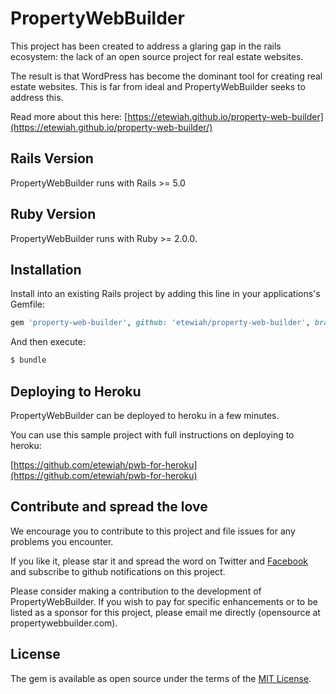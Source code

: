 # PropertyWebBuilder

This project has been created to address a glaring gap in the rails ecosystem: the lack of an open source project for real estate websites.  

The result is that WordPress has become the dominant tool for creating real estate websites.  This is far from ideal and PropertyWebBuilder seeks to address this.

Read more about this here: [https://etewiah.github.io/property-web-builder](https://etewiah.github.io/property-web-builder/)

## Rails Version

PropertyWebBuilder runs with Rails >= 5.0

## Ruby Version

PropertyWebBuilder runs with Ruby >= 2.0.0.


## Installation

Install into an existing Rails project by adding this line in your applications's Gemfile:

```ruby
gem 'property-web-builder', github: 'etewiah/property-web-builder', branch: 'master'
```

And then execute:
```bash
$ bundle
```

## Deploying to Heroku

PropertyWebBuilder can be deployed to heroku in a few minutes.

You can use this sample project with full instructions on deploying to heroku:

[https://github.com/etewiah/pwb-for-heroku](https://github.com/etewiah/pwb-for-heroku)


## Contribute and spread the love
We encourage you to contribute to this project and file issues for any problems you encounter.

If you like it, please star it and spread the word on Twitter and [Facebook](https://www.facebook.com/propertywebbuilder) and subscribe to github notifications on this project.  

Please consider making a contribution to the development of PropertyWebBuilder.  If you wish to pay for specific enhancements or to be listed as a sponsor for this project, please email me directly (opensource at propertywebbuilder.com).

## License
The gem is available as open source under the terms of the [MIT License](http://opensource.org/licenses/MIT).
